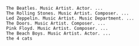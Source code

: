     The Beatles. Music Artist. Actor. ...
    The Rolling Stones. Music Artist. Composer. ...
    Led Zeppelin. Music Artist. Music Department. ...
    The Doors. Music Artist. Composer. ...
    Pink Floyd. Music Artist. Composer. ...
    The Beach Boys. Music Artist. Actor. ... 
    the 4 cats

